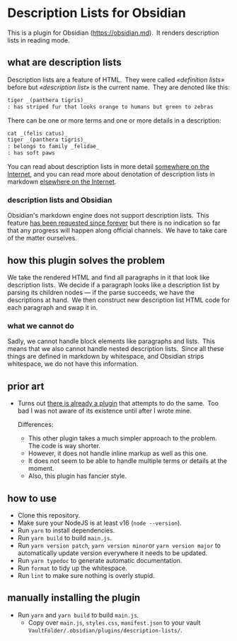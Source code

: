 # Description Lists for Obsidian

This is a plugin for Obsidian (<https://obsidian.md>). It renders description
lists in reading mode.

## what are description lists

Description lists are a feature of HTML. They were called _«definition lists»_
before but _«description list»_ is the current name. They are denoted like this:

``` markdown
tiger _(panthera tigris)_
: has striped fur that looks orange to humans but green to zebras
```

There can be one or more terms and one or more details in a description:

``` markdown
cat _(felis catus)_
tiger _(panthera tigris)_
: belongs to family _felidae_
: has soft paws
```

You can read about description lists in more detail [somewhere on the Internet][mdn], and you can read more about denotation of description lists in markdown [elsewhere on the Internet][pandoc].

[mdn]: https://developer.mozilla.org/en-US/docs/Web/HTML/Element/dl
[pandoc]: https://pandoc.org/MANUAL.html#definition-lists

### description lists and Obsidian

Obsidian's markdown engine does not support description lists. This feature [has
been requested since forever][forum] but there is no indication so far that any
progress will  happen along official channels. We have to take care of the
matter ourselves.

[forum]: https://forum.obsidian.md/t/add-support-for-definition-lists/224

## how this plugin solves the problem

We take the rendered HTML and find all paragraphs in it that look like
description lists. We decide if a paragraph looks like a description list by
parsing its children nodes — if the parse succeeds, we have the descriptions at
hand. We then construct new description list HTML code for each paragraph and
swap it in.

### what we cannot do

Sadly, we cannot handle block elements like paragraphs and lists. This means
that we also cannot handle nested description lists. Since all these things are
defined in markdown by whitespace, and Obsidian strips whitespace, we do not
have this information.

## prior art

* Turns out [there is already a plugin][plugin] that attempts to do the
  same. Too bad I was not aware of its existence until after I wrote mine.

  Differences:

  - This other plugin takes a much simpler approach to the problem. The code is
    way shorter.
  - However, it does not handle inline markup as well as this one.
  - It does not seem to be able to handle multiple terms or details at the
    moment.
  - Also, this plugin has fancier style.

[plugin]: https://github.com/shammond42/definition-list

## how to use

- Clone this repository.
- Make sure your NodeJS is at least v16 (`node --version`).
- Run `yarn` to install dependencies.
- Run `yarn build` to build `main.js`.
- Run `yarn version patch`, `yarn version minor`or `yarn version major` to
  automatically update version everywhere it needs to be updated.
- Run `yarn typedoc` to generate automatic documentation.
- Run `format` to tidy up the whitespace.
- Run `lint` to make sure nothing is overly stupid.

## manually installing the plugin

- Run `yarn` and `yarn build` to build `main.js`.
  - Copy over `main.js`, `styles.css`, `manifest.json` to your vault
    `VaultFolder/.obsidian/plugins/description-lists/`.
